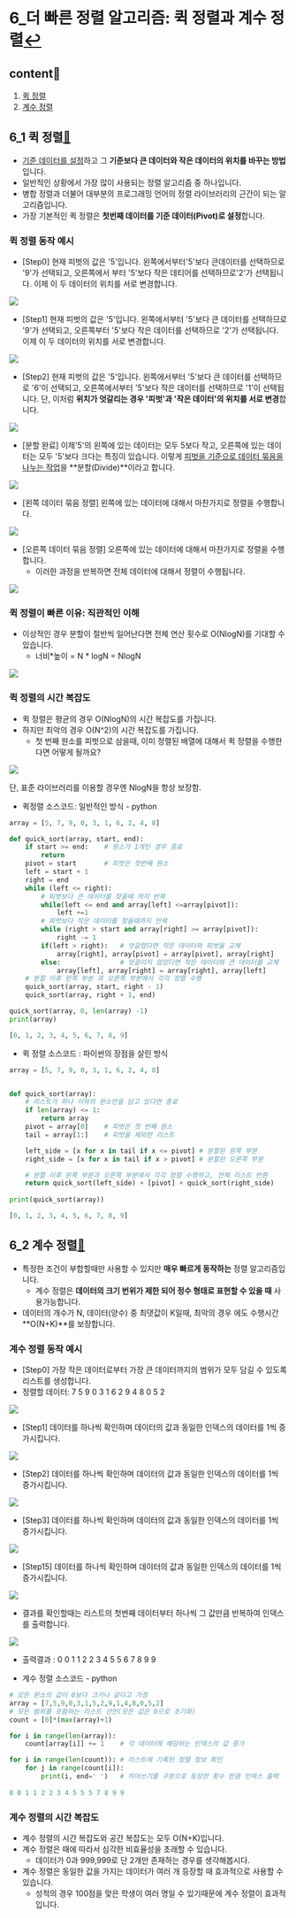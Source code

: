 # 6_더 빠른 정렬 알고리즘: 퀵 정렬과 계수 정렬[↩](../README.md)

## content📑

1. [퀵 정렬](##6_1-퀵-정렬📑)
2. [계수 정렬](##6_2-계수-정렬📑)
## 6_1 퀵 정렬[📑](##content📑)

* <u>기준 데이터를 설정</u>하고 그 **기준보다 큰 데이터와 작은 데이터의 위치를 바꾸는 방법**입니다.
* 일반적인 상황에서 가장 많이 사용되는 정렬 알고리즘 중 하나입니다.
* 병합 정렬과 더불어 대부분의 프로그래밍 언어의 정렬 라이브러리의 근간이 되는 알고리즘입니다.
* 가장 기본적인 퀵 정렬은 **첫번째 데이터를 기준 데이터(Pivot)로 설정**합니다.

### 퀵 정렬 동작 예시

* [Step0] 현재 피벗의 값은 '5'입니다. 왼쪽에서부터'5'보다 큰데이터를 선택하므로 '9'가 선택되고, 오른쪽에서 부터 '5'보다 작은 데티어를 선택하므로'2'가 선택됩니다. 이제 이 두 데이터의 위치를 서로 변경합니다.

![](./image/6_1.png)

* [Step1] 현재 피벗의 값은 '5'입니다. 왼쪽에서부터 '5'보다 큰 데이터를 선택하므로 '9'가 선택되고, 오른쪽부터 '5'보다 작은 데이터를 선택하므로 '2'가 선택됩니다. 이제 이 두 데이터의 위치를 서로 변경합니다.

![](./image/6_2.png)

* [Step2] 현재 피벗의 값은 '5'입니다. 왼쪽에서부터 '5'보다 큰 데이터를 선택하므로 '6'이 선택되고, 오른쪽에서부터 '5'보다 작은 데이터를 선택하므로 '1'이 선택됩니다. 단, 이처럼 **위치가 엇갈리는 경우 '피벗'과 '작은 데이터'의 위치를 서로 변경**합니다.

![](./image/6_3.png)

* [분할 완료] 이제'5'의 왼쪽에 있는 데이터는 모두 5보다 작고, 오른쪽에 있는 데이터는 모두 '5'보다 크다는 특징이 있습니다. 이렇게 <u>피벗을 기준으로 데이터 묶음을 나누는 작업</u>을 **분할(Divide)**이라고 합니다.

![](./image/6_4.png)

* [왼쪽 데이터 묶음 정렬] 왼쪽에 있는 데이터에 대해서 마찬가지로 정렬을 수행합니다.

![](./image/6_5.png)

* [오른쪽 데이터 묶음 정렬] 오른쪽에 있는 데이터에 대해서 마찬가지로 정렬을 수행합니다.
  * 이러한 과정을 반복하면 전체 데이터에 대해서 정렬이 수행됩니다.

![](./image/6_6.png)

### 퀵 정렬이 빠른 이유: 직관적인 이해

* 이상적인 경우 분할이 절반씩 일어난다면 전체 연산 횟수로 O(NlogN)를 기대할 수 있습니다.
  * 너비*높이  = N * logN = NlogN

![](./image/6_7.png)

### 퀵 정렬의 시간 복잡도

* 퀵 정렬은 평균의 경우 O(NlogN)의 시간 복잡도를 가집니다.
* 하지만 최악의 경우 O(N^2)의 시간 복잡도를 가집니다.
  * 첫 번째 원소를 피벗으로 삼을때, 이미 정렬된 배열에 대해서 퀵 정렬을 수행한다면 어떻게 될까요?

![](./image/6_8.png)

단, 표준 라이브러리를 이용할 경우엔 NlogN을 항상 보장함.

* 퀵정렬 소스코드: 일반적인 방식 - python

```python
array = [5, 7, 9, 0, 3, 1, 6, 2, 4, 8]

def quick_sort(array, start, end):
    if start >= end:    # 원소가 1개인 경우 종료
        return
    pivot = start       # 피벗은 첫번째 원소
    left = start + 1
    right = end
    while (left <= right):
        # 피벗보다 큰 데이터를 찾을때 까지 반복
        while(left <= end and array[left] <=array[pivot]):
            left +=1
        # 피벗보다 작은 데이터를 찾을때까지 반복
        while (right > start and array[right] >= array[pivot]):
            right -= 1
        if(left > right):   # 엇갈렸다면 작은 데이터와 피벗을 교체
            array[right], array[pivot] = array[pivot], array[right]
        else:               # 엇갈리지 않았다면 작은 데이터와 큰 데이터를 교체
            array[left], array[right] = array[right], array[left]
    # 분할 이후 왼쪽 부분 과 오른쪽 부분에서 각각 정렬 수행
    quick_sort(array, start, right - 1)
    quick_sort(array, right + 1, end)

quick_sort(array, 0, len(array) -1)
print(array)

[0, 1, 2, 3, 4, 5, 6, 7, 8, 9]
```

* 퀵 정렬 소스코드 : 파이썬의 장점을 살린 방식

```python
array = [5, 7, 9, 0, 3, 1, 6, 2, 4, 8]


def quick_sort(array):
    # 리스트가 하나 이하의 원소만을 담고 있다면 종료
    if len(array) <= 1:
        return array
    pivot = array[0]    # 피벗은 첫 번째 원소
    tail = array[1:]    # 피벗을 제외한 리스트

    left_side = [x for x in tail if x <= pivot] # 분할된 왼쪽 부분
    right_side = [x for x in tail if x > pivot] # 분할된 오른쪽 부분

    # 분할 이후 왼쪽 부분과 오른쪽 부분에서 각각 정렬 수행하고, 전체 리스트 반환
    return quick_sort(left_side) + [pivot] + quick_sort(right_side)
    
print(quick_sort(array))

[0, 1, 2, 3, 4, 5, 6, 7, 8, 9]
```

## 6_2 계수 정렬[📑](##content📑)

* 특정한 조건이 부합할때만 사용할 수 있지만 **매우 빠르게 동작하는** 정렬 알고리즘입니다.
  * 계수 정렬은 **데이터의 크기 번위가 제한 되어 정수 형태로 표현할 수 있을 때** 사용가능합니다.
* 데이터의 개수가 N, 데이터(양수) 중 최댓값이 K일때, 최악의 경우 에도 수행시간 **O(N+K)**를 보장합니다.

### 계수 정렬 동작 예시

* [Step0] 가장 작은 데이터로부터 가장 큰 데이터까지의 범위가 모두 담길 수 있도록 리스트를 생성합니다.
* 정렬할 데이터: 7 5 9 0 3 1 6 2 9 4 8 0 5 2

![](./image/6_9.png)

* [Step1] 데이터를 하나씩 확인하며 데이터의 값과 동일한 인덱스의 데이터를 1씩 증가시킵니다.

![](./image/6_10.png)



* [Step2] 데이터를 하나씩 확인하며 데이터의 값과 동일한 인덱스의 데이터를 1씩 증가시킵니다.

![](./image/6_11.png)

* [Step3] 데이터를 하나씩 확인하며 데이터의 값과 동일한 인덱스의 데이터를 1씩 증가시킵니다.

![](./image/6_12.png)

* [Step15] 데이터를 하나씩 확인하며 데이터의 값과 동일한 인덱스의 데이터를 1씩 증가시킵니다.

![](./image/6_13.png)

* 결과를 확인할때는 리스트의 첫번째 데이터부터 하나씩 그 값만큼 반복하여 인덱스를 출력합니다.

![](./image/6_14.png)

* 출력결과 : 0 0 1 1 2 2 3 4 5 5 6 7 8 9 9

* 계수 정렬 소스코드 - python

```python
# 모든 원소의 값이 0보다 크거나 같다고 가정
array = [7,5,9,0,3,1,5,2,9,1,4,8,0,5,2]
# 모든 범위를 포함하는 리스트 선언(모든 값은 0으로 초기화)
count = [0]*(max(array)+1)

for i in range(len(array)):
    count[array[i]] += 1    # 각 데이터에 해당하는 인덱스의 값 증가

for i in range(len(count)): # 리스트에 기록된 정렬 정보 확인
    for j in range(count[i]):
        print(i, end=' ')   # 띄어쓰기를 구분으로 등장한 횟수 만큼 인덱스 출력
        
0 0 1 1 2 2 3 4 5 5 5 7 8 9 9
```

### 계수 정렬의 시간 복잡도

* 계수 정렬의 시간 복잡도와 공간 복잡도는 모두 O(N+K)입니다.
* 계수 정렬은 때에 따라서 심각한 비효율성을 초래할 수 있습니다.
  * 데이터가 0과 999,999로 단 2개만 존재하는 경우를 생각해봅시다.
* 계수 정렬은 동일한 값을 가지는 데이터가 여러 개 등장할 때 효과적으로 사용할 수 있습니다.
  * 성적의 경우 100점을 맞은 학생이 여러 명일 수 있기때문에 계수 정렬이 효과적입니다.
